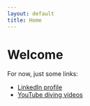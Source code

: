 ```yaml
---
layout: default
title: Home
---
```


# Welcome

For now, just some links:
- [LinkedIn profile](https://www.linkedin.com/in/lukaszbalamut)
- [YouTube diving videos](https://www.youtube.com/channel/UChEh7q7BbnHGHX2w_9SmQdw)
